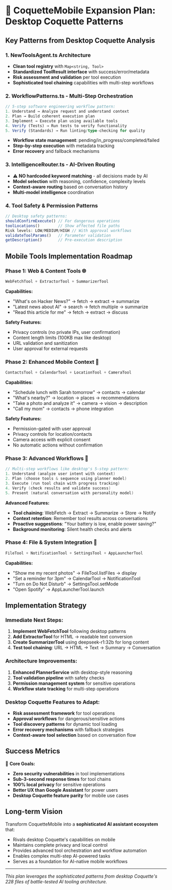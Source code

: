 # 🚀 CoquetteMobile Expansion Plan: Desktop Coquette Patterns

## **Key Patterns from Desktop Coquette Analysis**

### **1. NewToolsAgent.ts Architecture**
- **Clean tool registry** with `Map<string, Tool>`
- **Standardized ToolResult interface** with success/error/metadata
- **Risk assessment and validation** per tool execution
- **Sophisticated tool chaining** capabilities with multi-step workflows

### **2. WorkflowPatterns.ts - Multi-Step Orchestration**
```typescript
// 5-step software engineering workflow pattern:
1. Understand → Analyze request and understand context
2. Plan → Build coherent execution plan  
3. Implement → Execute plan using available tools
4. Verify (Tests) → Run tests to verify functionality
5. Verify (Standards) → Run linting/type-checking for quality
```
- **Workflow state management**: pending/in_progress/completed/failed
- **Step-by-step execution** with metadata tracking
- **Error recovery** and fallback mechanisms

### **3. IntelligenceRouter.ts - AI-Driven Routing**
- ⚠️ **NO hardcoded keyword matching** - all decisions made by AI
- **Model selection** with reasoning, confidence, complexity levels
- **Context-aware routing** based on conversation history
- **Multi-model intelligence** coordination

### **4. Tool Safety & Permission Patterns**
```typescript
// Desktop safety patterns:
shouldConfirmExecute() // For dangerous operations
toolLocations()        // Show affected file paths  
Risk levels: LOW/MEDIUM/HIGH // With approval workflows
validateToolParams()   // Parameter validation
getDescription()       // Pre-execution description
```

## **Mobile Tools Implementation Roadmap**

### **Phase 1: Web & Content Tools** 🌐
```kotlin
WebFetchTool + ExtractorTool + SummarizerTool
```
**Capabilities:**
- "What's on Hacker News?" → fetch → extract → summarize
- "Latest news about AI" → search → fetch multiple → summarize
- "Read this article for me" → fetch → extract → discuss

**Safety Features:**
- Privacy controls (no private IPs, user confirmation)
- Content length limits (100KB max like desktop)
- URL validation and sanitization
- User approval for external requests

### **Phase 2: Enhanced Mobile Context** 📱
```kotlin
ContactsTool + CalendarTool + LocationTool + CameraTool
```
**Capabilities:**
- "Schedule lunch with Sarah tomorrow" → contacts → calendar
- "What's nearby?" → location → places → recommendations  
- "Take a photo and analyze it" → camera → vision → description
- "Call my mom" → contacts → phone integration

**Safety Features:**
- Permission-gated with user approval
- Privacy controls for location/contacts
- Camera access with explicit consent
- No automatic actions without confirmation

### **Phase 3: Advanced Workflows** 🧠
```kotlin
// Multi-step workflows like desktop's 5-step pattern:
1. Understand (analyze user intent with context)
2. Plan (choose tools & sequence using planner model) 
3. Execute (run tool chain with progress tracking)
4. Verify (check results and validate success)
5. Present (natural conversation with personality model)
```

**Advanced Features:**
- **Tool chaining**: WebFetch → Extract → Summarize → Store → Notify
- **Context retention**: Remember tool results across conversations
- **Proactive suggestions**: "Your battery is low, enable power saving?"
- **Background monitoring**: Silent health checks and alerts

### **Phase 4: File & System Integration** 📁
```kotlin
FileTool + NotificationTool + SettingsTool + AppLauncherTool
```
**Capabilities:**
- "Show me my recent photos" → FileTool.listFiles → display
- "Set a reminder for 3pm" → CalendarTool → NotificationTool
- "Turn on Do Not Disturb" → SettingsTool.setMode
- "Open Spotify" → AppLauncherTool.launch

## **Implementation Strategy**

### **Immediate Next Steps:**
1. **Implement WebFetchTool** following desktop patterns
2. **Add ExtractorTool** for HTML → readable text conversion
3. **Create SummarizerTool** using deepseek-r1:32b for long content
4. **Test tool chaining**: URL → HTML → Text → Summary → Conversation

### **Architecture Improvements:**
1. **Enhanced PlannerService** with desktop-style reasoning
2. **Tool validation pipeline** with safety checks
3. **Permission management system** for sensitive operations
4. **Workflow state tracking** for multi-step operations

### **Desktop Coquette Features to Adapt:**
- **Risk assessment framework** for tool operations
- **Approval workflows** for dangerous/sensitive actions  
- **Tool discovery patterns** for dynamic tool loading
- **Error recovery mechanisms** with fallback strategies
- **Context-aware tool selection** based on conversation flow

## **Success Metrics**

🎯 **Core Goals:**
- **Zero security vulnerabilities** in tool implementations
- **Sub-3-second response times** for tool chains
- **100% local privacy** for sensitive operations  
- **Better UX than Google Assistant** for power users
- **Desktop Coquette feature parity** for mobile use cases

## **Long-term Vision**

Transform CoquetteMobile into a **sophisticated AI assistant ecosystem** that:
- Rivals desktop Coquette's capabilities on mobile
- Maintains complete privacy and local control
- Provides advanced tool orchestration and workflow automation
- Enables complex multi-step AI-powered tasks
- Serves as a foundation for AI-native mobile workflows

---

*This plan leverages the sophisticated patterns from desktop Coquette's 228 files of battle-tested AI tooling architecture.*
